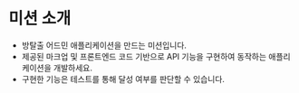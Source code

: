 # 미션 소개
- 방탈출 어드민 애플리케이션을 만드는 미션입니다.
- 제공된 마크업 및 프론트엔드 코드 기반으로 API 기능을 구현하여 동작하는 애플리케이션을 개발하세요.
- 구현한 기능은 테스트를 통해 달성 여부를 판단할 수 있습니다.
